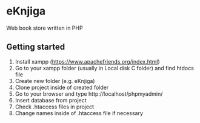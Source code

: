 # eKnjiga
Web book store written in PHP

## Getting started
1. Install xampp (https://www.apachefriends.org/index.html)
2. Go to your xampp folder (usually in Local disk C folder) and find htdocs file
3. Create new folder (e.g. eKnjiga)
4. Clone project inside of created folder
5. Go to your browser and type http://localhost/phpmyadmin/
6. Insert database from project
7. Check .htaccess files in project
8. Change names inside of .htaccess file if necessary

